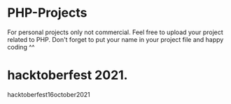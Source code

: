 # PHP-Projects

For personal projects only not commercial.
Feel free to upload your project related to PHP. 
Don't forget to put your name in your project file and happy coding ^^

# hacktoberfest 2021.
 
hacktoberfest16october2021
  
